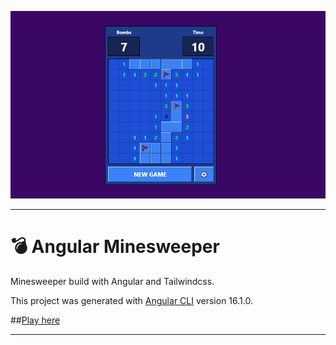 ![hello](app.png)

--------------------------------

# 💣 Angular Minesweeper

Minesweeper build with Angular and Tailwindcss.

This project was generated with [Angular CLI](https://github.com/angular/angular-cli) version 16.1.0.

##[Play here](http://arnoldochavez.github.io/angular-minesweeper/dist/angular-minesweeper)

--------------------------------